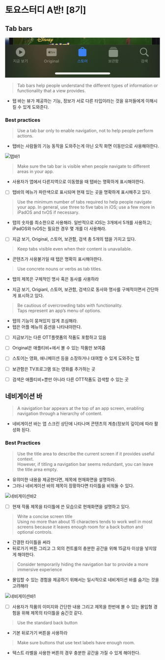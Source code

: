 # 토요스터디 A반! [8기]
## Tab bars
![애플티비+ 탭바](https://raw.githubusercontent.com/Rhode-park/ss8-sat-study-A/leonFather/week2/image/탭바.jpeg)

> Tab bars help people understand the different types of information or functionality that a view provides.  
* 탭 바는 뷰가 제공하는 기능, 정보가 서로 다른 타입이라는 것을 유저들에게 이해시킬 수 있게 도와준다.

### Best practices
> Use a tab bar only to enable navigation, not to help people perform actions.  
* 탭바는 사람들의 기능 동작을 도와주는게 아닌 오직 화면 이동만으로 사용해야한다.

![탭바1](https://github.com/Rhode-park/ss8-sat-study-A/blob/leonFather/week2/image/탭바1.gif?raw=true)

> Make sure the tab bar is visible when people navigate to different areas in your app.  
* 사용자가 앱에서 다른지역으로 이동했을 때 탭바는 명확하게 표시해야한다.

- [ ] 탭바의 메뉴가 파란색으로 표시되며 현재 있는 곳을 명확하게 표시해주고 있다.

> Use the minimum number of tabs required to help people navigate your app. In general, use three to five tabs in iOS; use a few more in iPadOS and tvOS if necessary.  
* 탭의 숫자를 최소한으로 사용해라. 일반적으로 iOS는 3개에서 5개를 사용하고; iPadOS와 tvOS는 필요한 경우 몇 개를 더 사용해라.

- [ ] 지금 보기, Original, 스토어, 보관함, 검색 총 5개의 탭을 가지고 있다.

> Keep tabs visible even when their content is unavailable.  
* 콘텐츠가 사용불가일 때 탭은 명확히 표시해야한다.

> Use concrete nouns or verbs as tab titles.  
* 탭의 제목은 구체적인 명사 혹은 동사를 사용하라

* 지금 보기, Origianl, 스토어, 보관함, 검색으로 동사와 명사를 구체적이면서 간단하게 표시하고 있다.

> Be cautious of overcrowding tabs with functionality.  
> Taps represent an app’s menu of options.  
* 탭의 기능이 뭉쳐있지 않게 조심해라.
* 탭은 어플 메뉴의 옵션을 나타내야한다.

- [ ] 지금보기는 다른 OTT플랫폼의 작품도 포함하고 있음
- [ ] Original은 애플티비+에서 볼 수 있는 작품만 보여줌
- [ ] 스토어는 영화, 애니메이션 등을 소장하거나 대여할 수 있게 도와주는 탭
- [ ] 보관함은 TV프로그램 또는 영화를 추가하는 곳
- [ ] 검색은 애플티비+뿐만 아니라 다른 OTT작품도 검색할 수 있는 곳


## 네비게이션 바
> A navigation bar appears at the top of an app screen, enabling navigation through a hierarchy of content.  
* 네비게이션 바는 앱 스크린 상단에 나타나며 콘텐츠의 계층(정보의 깊이)에 따라 활성화 된다.

### Best Practices
> Use the title area to describe the current screen if it provides useful context.  
> However, if titling a navigation bar seems redundant, you can leave the title area empty.  
* 유의미한 내용을 제공한다면, 제목에 현재화면을 설명하라.
* 그러나 네비게이션 바의 제목이 장황하다면 타이틀을 비워둘 수 있다.

![네비게이션바2](https://github.com/Rhode-park/ss8-sat-study-A/blob/leonFather/week2/image/네비게이션바2.PNG?raw=true)

- [ ] 현재 작품 제목을 타이틀에 쓴 모습으로 현재화면을 설명하고 있다.


> Write a concise screen title  
> Using no more than about 15 characters tends to work well in most screens because it leaves enough room for a back button and optional controls.  
* 간결한 타이틀을 써라
* 뒤로가기 버튼 그리고 그 외의 컨트롤의 충분한 공간을 위해 15글자 이상을 넣지않게 해야한다.


> Consider temporarily hiding the navigation bar to provide a more immersive experience  
* 몰입할 수 있는 경험을 제공하기 위해서는 일시적으로 네비게이션 바를 숨기는 것을 고려해라

![네비게이션바1](https://github.com/Rhode-park/ss8-sat-study-A/blob/leonFather/week2/image/네비게이션바1.PNG?raw=true)

- [ ] 사용자가 작품의 이미지와 간단한 내용 그리고 제목을 한번에 볼 수 있는 몰입형 경험을 위해 제목의 타이틀을 숨긴것 같다.

> Use the standard back button  
* 기본 뒤로가기 버튼을 사용하라

> Make sure buttons that use text labels have enough room.  
* 텍스트 라벨을 사용한 버튼의 경우 충분한 공간을 가질 수 있게 해야한다.










